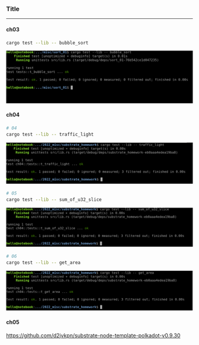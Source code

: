 ### Title
---

#### ch03
```bash
cargo test --lib -- bubble_sort
```
![bubble sort](assets/img/bubble_sort_01.png?raw=true "bubble sort 01")

#### ch04
```bash
# 04
cargo test --lib -- traffic_light
```
![traffic light](assets/img/traffic_light_01.png?raw=true "traffic light 01")

```bash
# 05
cargo test --lib -- sum_of_u32_slice
```
![sum of u32 slice](assets/img/sum_of_u32_slice_01.png?raw=true "sum of u32 slice 01")

```bash
# 06
cargo test --lib -- get_area
```
![get area 01](assets/img/get_area_01.png?raw=true "get area 01")

#### ch05
https://github.com/d2jvkpn/substrate-node-template-polkadot-v0.9.30
